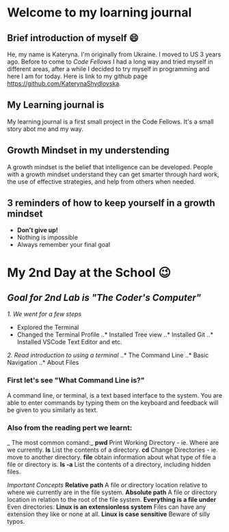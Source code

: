 # Welcome to my loarning journal


## Brief introduction of myself :smile:

He, my name is Kateryna. I'm originally from Ukraine. I moved to US 3 years ago. Before to come to _Code Fellows_ I had a long way and tried myself in different areas, after a while I decided to try myself in programming and here I am for today.
Here is link to my github page https://github.com/KaterynaShydlovska.

## My Learning journal is

My learning journal is a first small project in the Code Fellows.
It's a small story abot me and my way.

## Growth Mindset in my understending 
A growth mindset is the belief that intelligence can be developed. People with a growth mindset understand they can get smarter through hard work, the use of effective strategies, and help from others when needed.

## 3 reminders of how to keep yourself in a growth mindset
 
- **Don't give up!**
- Nothing is impossible
- Always remember your final goal


# My 2nd Day at the School :wink:

## _Goal for 2nd Lab is "The Coder's Computer"_
*1. We went for a few steps* 
+ Explored the Terminal
+ Changed the Terminal Profile
..* Installed Tree view
..* Installed Git
..* Installed VSCode Text Editor and etc.

*2. Read introduction to using a terminal*
..* The Command Line
..* Basic Navigation
..* About Files


### First let's see "What Command Line is?"
A command line, or terminal, is a text based interface to the system. You are able to enter commands by typing them on the keyboard and feedback will be given to you similarly as text.


### Also from the reading pert we learnt:

_ The most common comand:_
**pwd**
Print Working Directory - ie. Where are we currently.
**ls**
List the contents of a directory.
**cd**
Change Directories - ie. move to another directory.
**file**
obtain information about what type of file a file or directory is.
**ls -a**
List the contents of a directory, including hidden files.


_Important Concepts_
**Relative path**
A file or directory location relative to where we currently are in the file system.
**Absolute path**
A file or directory location in relation to the root of the file system.
**Everything is a file under**
Even directories.
**Linux is an extensionless system**
Files can have any extension they like or none at all.
**Linux is case sensitive**
Beware of silly typos.

